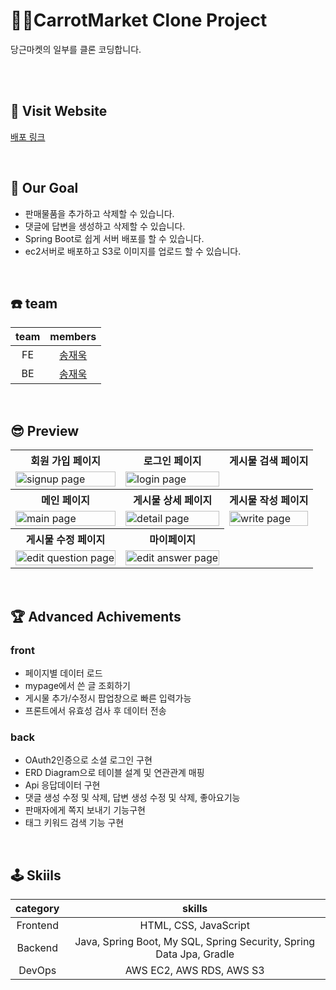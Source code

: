 # 👯‍♀️CarrotMarket Clone Project

당근마켓의 일부를 클론 코딩합니다.

<br/><br/>

## 🚀 Visit Website

[배포 링크](http://ec2-13-124-79-159.ap-northeast-2.compute.amazonaws.com:8080)


<br/>

## 🥅 Our Goal

- 판매물품을 추가하고 삭제할 수 있습니다.
- 댓글에 답변을 생성하고 삭제할 수 있습니다.
- Spring Boot로 쉽게 서버 배포를 할 수 있습니다.
- ec2서버로 배포하고 S3로 이미지를 업로드 할 수 있습니다.

<br/>

## ☎️ team 
team|members
:---:|:---:
FE|[송재욱](https://github.com/chung2code)
BE|[송재욱](https://github.com/chung2code)
<br/>

## 😎 Preview

<html>
<table>
 <tr>
    <th>
      회원 가입 페이지
    </th>
    <th>
      로그인 페이지
    </th>
    <th>
     게시물 검색 페이지
    </th>
  </tr>

<tr>
    <td>
      <img src="#"  alt="signup page" width = 100% >
    </td>
    <td>
      <img src="#" alt="login page" width = 100%>
    </td>
  
   </tr> 
  <tr>
    <th>
      메인 페이지
    </th>
    <th>
      게시물 상세 페이지
    </th>
    <th>
    게시물 작성 페이지
    </th>
  </tr>
  
  <tr>
    <td>
      <img src="#"  alt="main page" width = 100%>
    </td>
    <td>
      <img src="#" alt="detail page" width = 100%>
    </td>
    <td>
      <img src="#" alt="write page" width = 100%>
    </td>
   </tr>
   
   <tr>
    <th>
      게시물 수정 페이지
    </th>
    <th>
       마이페이지
    </th>
  
  </tr>
  
  <tr>
    <td>
      <img src="#"  alt="edit question page" width = 100%>
    </td>
    <td>
      <img src="#" alt="edit answer page" width = 100%>
    </td>
  </tr>
  
    
   
</table>
</html>

<br/>

## 🏆 Advanced Achivements

### front


* 페이지별 데이터 로드
* mypage에서 쓴 글 조회하기
* 게시물 추가/수정시 팝업창으로 빠른 입력가능
* 프론트에서 유효성 검사 후 데이터 전송

### back

* OAuth2인증으로 소셜 로그인 구현
* ERD Diagram으로 테이블 설계 및 연관관계 매핑
* Api 응답데이터 구현
* 댓글 생성 수정 및 삭제, 답변 생성 수정 및 삭제, 좋아요기능
* 판매자에게 쪽지 보내기 기능구현 
* 태그 키워드 검색 기능 구현

<br/>


## 🕹 Skiils
category|skills
:---:|:---:
Frontend| HTML, CSS, JavaScript
Backend| Java, Spring Boot, My SQL, Spring Security, Spring Data Jpa, Gradle
DevOps| AWS EC2, AWS RDS, AWS S3

